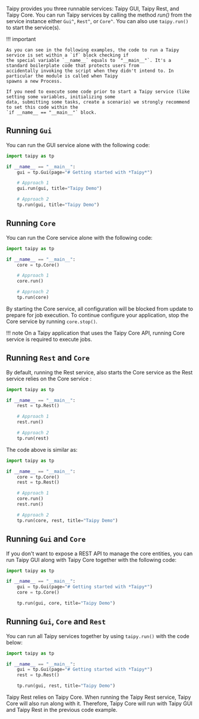 Taipy provides you three runnable services: Taipy GUI, Taipy Rest, and Taipy Core. You can run Taipy services by
calling the method _run()_ from the service instance either `Gui^`, `Rest^`, or `Core^`. You can also use
`taipy.run()` to start the service(s).

!!! important

    As you can see in the following examples, the code to run a Taipy service is set within a `if` block checking if
    the special variable `__name__` equals to `"__main__"`. It's a standard boilerplate code that protects users from
    accidentally invoking the script when they didn't intend to. In particular the module is called when Taipy
    spawns a new Process.

    If you need to execute some code prior to start a Taipy service (like setting some variables, initializing some
    data, submitting some tasks, create a scenario) we strongly recommend to set this code within the
    `if __name__ == "__main__"` block.

## Running `Gui`

You can run the GUI service alone with the following code:
```python
import taipy as tp

if __name__ == "__main__":
    gui = tp.Gui(page="# Getting started with *Taipy*")

    # Approach 1
    gui.run(gui, title="Taipy Demo")

    # Approach 2
    tp.run(gui, title="Taipy Demo")
```

## Running `Core`

You can run the Core service alone with the following code:
```python
import taipy as tp

if __name__ == "__main__":
    core = tp.Core()

    # Approach 1
    core.run()

    # Approach 2
    tp.run(core)
```

By starting the Core service, all configuration will be blocked from update to prepare for job execution.
To continue configure your application, stop the Core service by running `core.stop()`.

!!! note
    On a Taipy application that uses the Taipy Core API, running Core service is required to execute jobs.

## Running `Rest` and `Core`

By default, running the Rest service, also starts the Core service as the Rest service relies on the Core service :
```python
import taipy as tp

if __name__ == "__main__":
    rest = tp.Rest()

    # Approach 1
    rest.run()

    # Approach 2
    tp.run(rest)
```

The code above is similar as:
```python
import taipy as tp

if __name__ == "__main__":
    core = tp.Core()
    rest = tp.Rest()

    # Approach 1
    core.run()
    rest.run()

    # Approach 2
    tp.run(core, rest, title="Taipy Demo")
```

## Running `Gui` and `Core`

If you don't want to expose a REST API to manage the core entities, you can run Taipy GUI along with Taipy Core
together with the following code:
```python
import taipy as tp

if __name__ == "__main__":
    gui = tp.Gui(page="# Getting started with *Taipy*")
    core = tp.Core()

    tp.run(gui, core, title="Taipy Demo")
```

## Running `Gui`, `Core` and `Rest`
You can run all Taipy services together by using `taipy.run()` with the code below:

```python
import taipy as tp

if __name__ == "__main__":
    gui = tp.Gui(page="# Getting started with *Taipy*")
    rest = tp.Rest()

    tp.run(gui, rest, title="Taipy Demo")
```

Taipy Rest relies on Taipy Core. When running the Taipy Rest service, Taipy Core will
also run along with it. Therefore, Taipy Core will run with Taipy GUI and Taipy Rest in
the previous code example.
